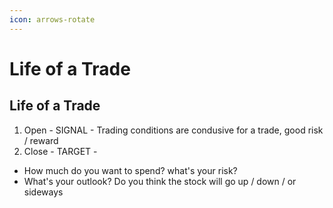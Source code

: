 ```yaml
---
icon: arrows-rotate
---
```


# Life of a Trade

## Life of a Trade

1. Open - SIGNAL - Trading conditions are condusive for a trade, good risk / reward
2. Close - TARGET -&#x20;

* How much do you want to spend? what's your risk?
* What's your outlook? Do you think the stock will go up / down / or sideways

##
